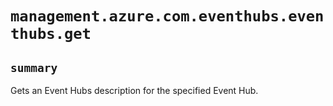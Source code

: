 # `management.azure.com.eventhubs.eventhubs.get`

## `summary`
Gets an Event Hubs description for the specified Event Hub.


